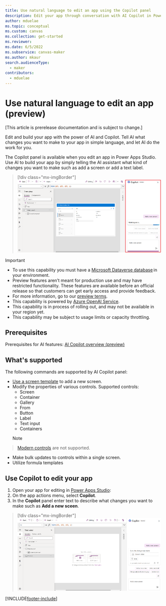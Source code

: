 ```yaml
---
title: Use natural language to edit an app using the Copilot panel
description: Edit your app through conversation with AI Copilot in Power Apps Studio.
author: mduelae
ms.topic: conceptual
ms.custom: canvas
ms.collection: get-started
ms.reviewer: 
ms.date: 6/5/2022
ms.subservice: canvas-maker
ms.author: mkaur
search.audienceType: 
  - maker
contributors:
  - mduelae
---
```


# Use natural language to edit an app (preview)

[This article is prerelease documentation and is subject to change.]

Edit and build your app with the power of AI and Copilot. Tell AI what changes you want to make to your app in simple language, and let AI do the work for you.

The Copilot panel is available when you edit an app in Power Apps Studio. Use AI to build your app by simply telling the AI assistant what kind of changes you want to make such as add a screen or add a text label.

> [!div class="mx-imgBorder"]
> ![Copilot panel.](media/artificial-intelligence/copilot-pane.png)

> [!IMPORTANT]
> - To use this capability you must have a [Microsoft Dataverse database](/power-platform/admin/create-database) in your environment.
> - Preview features aren’t meant for production use and may have restricted functionality. These features are available before an official release so that customers can get early access and provide feedback.
> - For more information, go to our [preview terms](https://go.microsoft.com/fwlink/?linkid=2189520).
> - This capability is powered by [ Azure OpenAI Service](/azure/cognitive-services/openai/overview).
> - This capability is in process of rolling out, and may not be available in your region yet.
> - This capability may be subject to usage limits or capacity throttling.


## Prerequisites

Prerequisites for AI features: [AI Copilot overview (preview)](ai-overview.md)

## What's supported

The following commands are supported by AI Copilot panel:

- [Use a screen template](add-screen-context-variables.md) to add a new screen.
- Modify the properties of various controls. Supported controls: 
    - Screen
    - Container
    - Gallery
    - From
    - Button
    - Label
    - Text input
    - Containers 
     > [!NOTE]
> [Modern controls](controls/modern-controls/overview-modern-controls.md) are not supported.
- Make bulk updates to controls within a single screen.
- Utilize formula templates

## Use Copilot to edit your app

1. Open your app for editing in [Power Apps Studio](https://create.powerapps.com):
1. On the app actions menu, select **Copilot**.
1. In the **Copilot** panel enter text to describe what changes you want to make such as **Add a  new sceen**.

  > [!div class="mx-imgBorder"]
  > ![Add a screen.](media/artificial-intelligence/copilot-pane-add-screen.png)


[!INCLUDE[footer-include](../../includes/footer-banner.md)]
